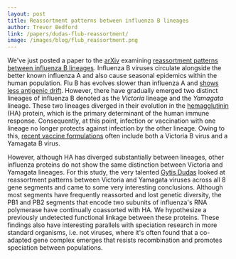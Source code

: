 ```yaml
---
layout: post
title: Reassortment patterns between influenza B lineages
author: Trevor Bedford
link: /papers/dudas-flub-reassortment/
image: /images/blog/flub_reassortment.png
---
```


We've just posted a paper to the [arXiv](http://arxiv.org/abs/1403.1094) examining [reassortment patterns between influenza B lineages](/papers/dudas-flub-reassortment/). Influenza B viruses circulate alongside the better known influenza A and also cause seasonal epidemics within the human population.  Flu B has evolves slower than influenza A and [shows less antigenic drift](/papers/bedford-flux/).  However, there have gradually emerged two distinct lineages of influenza B denoted as the *Victoria* lineage and the *Yamagata* lineage.  These two lineages diverged in their evolution in the [hemagglutinin](http://en.wikipedia.org/wiki/Influenza_hemagglutinin) (HA) protein, which is the primary determinant of the human immune response.  Consequently, at this point, infection or vaccination with one lineage no longer protects against infection by the other lineage.  Owing to this, [recent vaccine formulations](http://en.wikipedia.org/wiki/Historical_annual_reformulations_of_the_influenza_vaccine) often include both a Victoria B virus and a Yamagata B virus.

However, although HA has diverged substantially between lineages, other influenza proteins do not show the same distinction between Victoria and Yamagata lineages.  For this study, the very talented [Gytis Dudas](http://tree.bio.ed.ac.uk/people/gdudas/) looked at reassortment patterns between Victoria and Yamagata viruses across all 8 gene segments and came to some very interesting conclusions.  Although most segments have frequently reassorted and lost genetic diversity, the PB1 and PB2 segments that encode two subunits of influenza's RNA polymerase have continually coassorted with HA.  We hypothesize a previously undetected functional linkage between these proteins.  These findings also have interesting parallels with speciation research in more standard organisms, i.e. not viruses, where it's often found that a co-adapted gene complex emerges that resists recombination and promotes speciation between populations.

